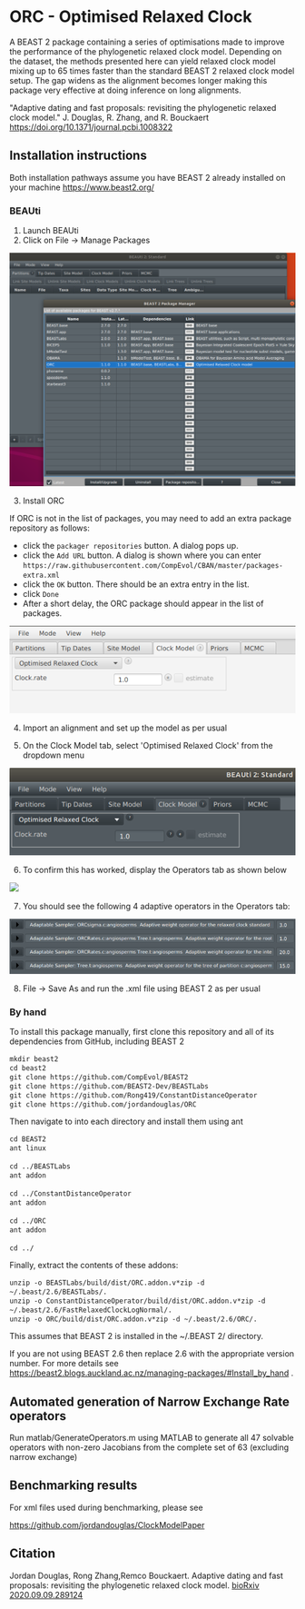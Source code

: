 # ORC - Optimised Relaxed Clock



A BEAST 2 package containing a series of optimisations made to improve the performance of the phylogenetic relaxed clock model. 
Depending on the dataset, the methods presented here can yield relaxed clock model mixing up to 65 times faster than the standard BEAST 2 relaxed clock model setup.
The gap widens as the alignment becomes longer making this package very effective at doing inference on long alignments.


"Adaptive dating and fast proposals: revisiting the phylogenetic relaxed clock model." J. Douglas, R. Zhang, and  R. Bouckaert
 https://doi.org/10.1371/journal.pcbi.1008322



## Installation instructions

Both installation pathways assume you have BEAST 2 already installed on your machine https://www.beast2.org/


### BEAUti


1. Launch BEAUti
2. Click on File -> Manage Packages

![](figs/fig1.png)


3. Install ORC

If ORC is not in the list of packages, you may need to add an extra package repository as follows:

* click the `packager repositories` button. A dialog pops up.
* click the `Add URL` button. A dialog is shown where you can enter `https://raw.githubusercontent.com/CompEvol/CBAN/master/packages-extra.xml`
* click the `OK` button. There should be an extra entry in the list.
* click `Done`
* After a short delay, the ORC package should appear in the list of packages.

![](figs/fig2.png)



4. Import an alignment and set up the model as per usual

5. On the Clock Model tab, select 'Optimised Relaxed Clock' from the dropdown menu

![](figs/fig3.png)



6. To confirm this has worked, display the Operators tab as shown below

![](figs/fig4.png)

7. You should see the following 4 adaptive operators in the Operators tab:

![](figs/fig5.png)

8. File -> Save As and run the .xml file using BEAST 2 as per usual



### By hand



To install this package manually, first clone this repository and all of its dependencies from GitHub, including BEAST 2

```
mkdir beast2
cd beast2
git clone https://github.com/CompEvol/BEAST2
git clone https://github.com/BEAST2-Dev/BEASTLabs
git clone https://github.com/Rong419/ConstantDistanceOperator
git clone https://github.com/jordandouglas/ORC
```

Then navigate to into each directory and install them using ant

```
cd BEAST2
ant linux

cd ../BEASTLabs
ant addon

cd ../ConstantDistanceOperator
ant addon

cd ../ORC
ant addon

cd ../
```

Finally, extract the contents of these addons:

```
unzip -o BEASTLabs/build/dist/ORC.addon.v*zip -d ~/.beast/2.6/BEASTLabs/.
unzip -o ConstantDistanceOperator/build/dist/ORC.addon.v*zip -d ~/.beast/2.6/FastRelaxedClockLogNormal/.
unzip -o ORC/build/dist/ORC.addon.v*zip -d ~/.beast/2.6/ORC/.
```


This assumes that BEAST 2 is installed in the ~/.BEAST 2/ directory.

If you are not using BEAST 2.6 then replace 2.6 with the appropriate version number.
For more details see https://beast2.blogs.auckland.ac.nz/managing-packages/#Install_by_hand .


## Automated generation of Narrow Exchange Rate operators
Run matlab/GenerateOperators.m using MATLAB to generate all 47 solvable operators with non-zero Jacobians from the complete set of 63 (excluding narrow exchange)


## Benchmarking results

For xml files used during benchmarking, please see

https://github.com/jordandouglas/ClockModelPaper


## Citation

Jordan Douglas, Rong Zhang,Remco Bouckaert. Adaptive dating and fast proposals: revisiting the phylogenetic relaxed clock model. <a href="https://www.biorxiv.org/content/10.1101/2020.09.09.289124v1.abstract">bioRxiv 2020.09.09.289124</a>

